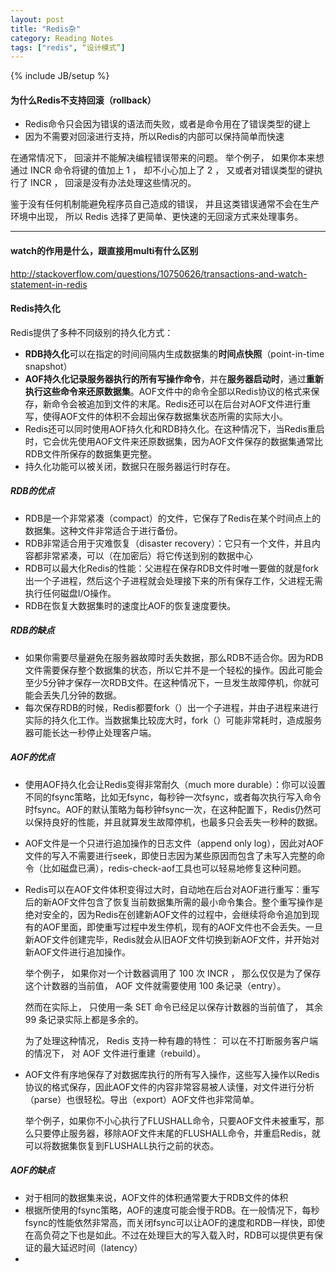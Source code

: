 ```yaml
---
layout: post
title: "Redis杂"
category: Reading Notes
tags: ["redis", “设计模式”]
---
```

{% include JB/setup %}

#### 为什么Redis不支持回滚（rollback）

- Redis命令只会因为错误的语法而失败，或者是命令用在了错误类型的键上
- 因为不需要对回滚进行支持，所以Redis的内部可以保持简单而快速

在通常情况下， 回滚并不能解决编程错误带来的问题。 举个例子， 如果你本来想通过 INCR 命令将键的值加上 1 ， 却不小心加上了 2 ， 又或者对错误类型的键执行了 INCR ， 回滚是没有办法处理这些情况的。

鉴于没有任何机制能避免程序员自己造成的错误， 并且这类错误通常不会在生产环境中出现， 所以 Redis 选择了更简单、更快速的无回滚方式来处理事务。

---

#### watch的作用是什么，跟直接用multi有什么区别

http://stackoverflow.com/questions/10750626/transactions-and-watch-statement-in-redis

#### Redis持久化

Redis提供了多种不同级别的持久化方式：

- **RDB持久化**可以在指定的时间间隔内生成数据集的**时间点快照**（point-in-time snapshot）
- **AOF持久化记录服务器执行的所有写操作命令**，并在**服务器启动时**，通过**重新执行这些命令来还原数据集**。AOF文件中的命令全部以Redis协议的格式来保存，新命令会被追加到文件的末尾。Redis还可以在后台对AOF文件进行重写，使得AOF文件的体积不会超出保存数据集状态所需的实际大小。
- Redis还可以同时使用AOF持久化和RDB持久化。在这种情况下，当Redis重启时，它会优先使用AOF文件来还原数据集，因为AOF文件保存的数据集通常比RDB文件所保存的数据集更完整。
- 持久化功能可以被关闭，数据只在服务器运行时存在。

##### RDB的优点
- RDB是一个非常紧凑（compact）的文件，它保存了Redis在某个时间点上的数据集。这种文件非常适合于进行备份。
- RDB非常适合用于灾难恢复（disaster recovery）：它只有一个文件，并且内容都非常紧凑，可以（在加密后）将它传送到别的数据中心
- RDB可以最大化Redis的性能：父进程在保存RDB文件时唯一要做的就是fork出一个子进程，然后这个子进程就会处理接下来的所有保存工作，父进程无需执行任何磁盘I/O操作。
- RDB在恢复大数据集时的速度比AOF的恢复速度要快。

##### RDB的缺点
- 如果你需要尽量避免在服务器故障时丢失数据，那么RDB不适合你。因为RDB文件需要保存整个数据集的状态，所以它并不是一个轻松的操作。因此可能会至少5分钟才保存一次RDB文件。在这种情况下，一旦发生故障停机，你就可能会丢失几分钟的数据。
- 每次保存RDB的时候，Redis都要fork（）出一个子进程，并由子进程来进行实际的持久化工作。当数据集比较庞大时，fork（）可能非常耗时，造成服务器可能长达一秒停止处理客户端。

##### AOF的优点
- 使用AOF持久化会让Redis变得非常耐久（much more durable）：你可以设置不同的fsync策略，比如无fsync，每秒钟一次fsync，或者每次执行写入命令时fsync。AOF的默认策略为每秒钟fsync一次，在这种配置下，Redis仍然可以保持良好的性能，并且就算发生故障停机，也最多只会丢失一秒种的数据。
- AOF文件是一个只进行追加操作的日志文件（append only log），因此对AOF文件的写入不需要进行seek，即使日志因为某些原因而包含了未写入完整的命令（比如磁盘已满），redis-check-aof工具也可以轻易地修复这种问题。
- Redis可以在AOF文件体积变得过大时，自动地在后台对AOF进行重写：重写后的新AOF文件包含了恢复当前数据集所需的最小命令集合。整个重写操作是绝对安全的，因为Redis在创建新AOF文件的过程中，会继续将命令追加到现有的AOF里面，即使重写过程中发生停机，现有的AOF文件也不会丢失。一旦新AOF文件创建完毕，Redis就会从旧AOF文件切换到新AOF文件，并开始对新AOF文件进行追加操作。

	举个例子， 如果你对一个计数器调用了 100 次 INCR ， 那么仅仅是为了保存这个计数器的当前值， AOF 文件就需要使用 100 条记录（entry）。

	然而在实际上， 只使用一条 SET 命令已经足以保存计数器的当前值了， 其余 99 条记录实际上都是多余的。
	
	为了处理这种情况， Redis 支持一种有趣的特性： 可以在不打断服务客户端的情况下， 对 AOF 文件进行重建（rebuild）。

- AOF文件有序地保存了对数据库执行的所有写入操作，这些写入操作以Redis协议的格式保存，因此AOF文件的内容非常容易被人读懂，对文件进行分析（parse）也很轻松。导出（export）AOF文件也非常简单。

	举个例子，如果你不小心执行了FLUSHALL命令，只要AOF文件未被重写，那么只要停止服务器，移除AOF文件末尾的FLUSHALL命令，并重启Redis，就可以将数据集恢复到FLUSHALL执行之前的状态。

##### AOF的缺点
- 对于相同的数据集来说，AOF文件的体积通常要大于RDB文件的体积
- 根据所使用的fsync策略，AOF的速度可能会慢于RDB。在一般情况下，每秒fsync的性能依然非常高，而关闭fsync可以让AOF的速度和RDB一样快，即使在高负荷之下也是如此。不过在处理巨大的写入载入时，RDB可以提供更有保证的最大延迟时间（latency）
- 
